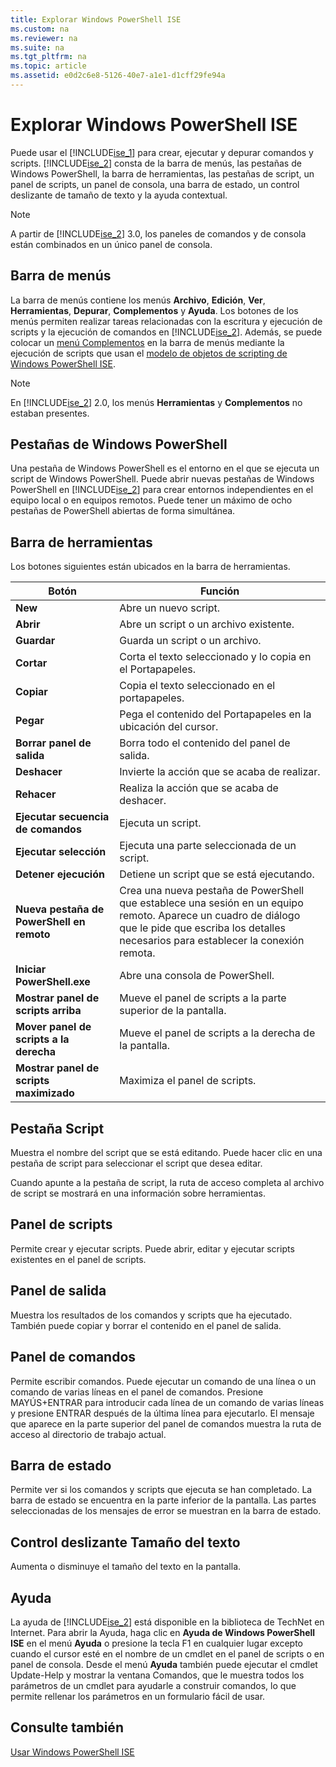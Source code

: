 ```yaml
---
title: Explorar Windows PowerShell ISE
ms.custom: na
ms.reviewer: na
ms.suite: na
ms.tgt_pltfrm: na
ms.topic: article
ms.assetid: e0d2c6e8-5126-40e7-a1e1-d1cff29fe94a
---
```

# Explorar Windows PowerShell ISE
Puede usar el [!INCLUDE[ise_1](../Token/ise_1_md.md)] para crear, ejecutar y depurar comandos y scripts. [!INCLUDE[ise_2](../Token/ise_2_md.md)] consta de la barra de menús, las pestañas de Windows PowerShell, la barra de herramientas, las pestañas de script, un panel de scripts, un panel de consola, una barra de estado, un control deslizante de tamaño de texto y la ayuda contextual.

> [!NOTE]
> A partir de [!INCLUDE[ise_2](../Token/ise_2_md.md)] 3.0, los paneles de comandos y de consola están combinados en un único panel de consola.

## Barra de menús
La barra de menús contiene los menús **Archivo**, **Edición**, **Ver**, **Herramientas**, **Depurar**, **Complementos** y **Ayuda**. Los botones de los menús permiten realizar tareas relacionadas con la escritura y ejecución de scripts y la ejecución de comandos en [!INCLUDE[ise_2](../Token/ise_2_md.md)]. Además, se puede colocar un [menú Complementos](assetId:///412dd662-417a-4661-ada2-558802d0f6d2#submenus) en la barra de menús mediante la ejecución de scripts que usan el [modelo de objetos de scripting de Windows PowerShell ISE](assetId:///1737ddb7-c20d-4e6b-a0d3-68cc2650f2a1).

> [!NOTE]
> En [!INCLUDE[ise_2](../Token/ise_2_md.md)] 2.0, los menús **Herramientas** y **Complementos** no estaban presentes.

## Pestañas de Windows PowerShell
Una pestaña de Windows PowerShell es el entorno en el que se ejecuta un script de Windows PowerShell. Puede abrir nuevas pestañas de Windows PowerShell en [!INCLUDE[ise_2](../Token/ise_2_md.md)] para crear entornos independientes en el equipo local o en equipos remotos. Puede tener un máximo de ocho pestañas de PowerShell abiertas de forma simultánea.

## Barra de herramientas
Los botones siguientes están ubicados en la barra de herramientas.

|Botón|Función|
|----------|------------|
|**New**|Abre un nuevo script.|
|**Abrir**|Abre un script o un archivo existente.|
|**Guardar**|Guarda un script o un archivo.|
|**Cortar**|Corta el texto seleccionado y lo copia en el Portapapeles.|
|**Copiar**|Copia el texto seleccionado en el portapapeles.|
|**Pegar**|Pega el contenido del Portapapeles en la ubicación del cursor.|
|**Borrar panel de salida**|Borra todo el contenido del panel de salida.|
|**Deshacer**|Invierte la acción que se acaba de realizar.|
|**Rehacer**|Realiza la acción que se acaba de deshacer.|
|**Ejecutar secuencia de comandos**|Ejecuta un script.|
|**Ejecutar selección**|Ejecuta una parte seleccionada de un script.|
|**Detener ejecución**|Detiene un script que se está ejecutando.|
|**Nueva pestaña de PowerShell en remoto**|Crea una nueva pestaña de PowerShell que establece una sesión en un equipo remoto. Aparece un cuadro de diálogo que le pide que escriba los detalles necesarios para establecer la conexión remota.|
|**Iniciar PowerShell.exe**|Abre una consola de PowerShell.|
|**Mostrar panel de scripts arriba**|Mueve el panel de scripts a la parte superior de la pantalla.|
|**Mover panel de scripts a la derecha**|Mueve el panel de scripts a la derecha de la pantalla.|
|**Mostrar panel de scripts maximizado**|Maximiza el panel de scripts.|

## Pestaña Script
Muestra el nombre del script que se está editando. Puede hacer clic en una pestaña de script para seleccionar el script que desea editar.

Cuando apunte a la pestaña de script, la ruta de acceso completa al archivo de script se mostrará en una información sobre herramientas.

## Panel de scripts
Permite crear y ejecutar scripts. Puede abrir, editar y ejecutar scripts existentes en el panel de scripts.

## Panel de salida
Muestra los resultados de los comandos y scripts que ha ejecutado. También puede copiar y borrar el contenido en el panel de salida.

## Panel de comandos
Permite escribir comandos. Puede ejecutar un comando de una línea o un comando de varias líneas en el panel de comandos. Presione MAYÚS+ENTRAR para introducir cada línea de un comando de varias líneas y presione ENTRAR después de la última línea para ejecutarlo. El mensaje que aparece en la parte superior del panel de comandos muestra la ruta de acceso al directorio de trabajo actual.

## Barra de estado
Permite ver si los comandos y scripts que ejecuta se han completado. La barra de estado se encuentra en la parte inferior de la pantalla. Las partes seleccionadas de los mensajes de error se muestran en la barra de estado.

## Control deslizante Tamaño del texto
Aumenta o disminuye el tamaño del texto en la pantalla.

## Ayuda
La ayuda de [!INCLUDE[ise_2](../Token/ise_2_md.md)] está disponible en la biblioteca de TechNet en Internet. Para abrir la Ayuda, haga clic en **Ayuda de Windows PowerShell ISE** en el menú **Ayuda** o presione la tecla F1 en cualquier lugar excepto cuando el cursor esté en el nombre de un cmdlet en el panel de scripts o en panel de consola. Desde el menú **Ayuda** también puede ejecutar el cmdlet Update-Help y mostrar la ventana Comandos, que le muestra todos los parámetros de un cmdlet para ayudarle a construir comandos, lo que permite rellenar los parámetros en un formulario fácil de usar.

## Consulte también
[Usar Windows PowerShell ISE](../Topic/Using-the-Windows-PowerShell-ISE.md)



<!--HONumber=Apr16_HO1-->


